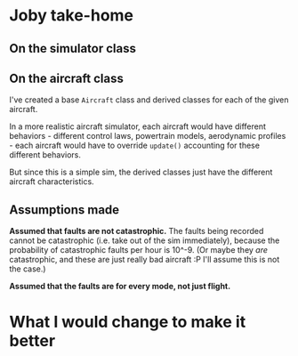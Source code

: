 
# Joby take-home

## On the simulator class

## On the aircraft class
I've created a base `Aircraft` class and derived classes for each of the given aircraft.

In a more realistic aircraft simulator, each aircraft would have different behaviors - different control laws, powertrain models, aerodynamic profiles - each aircraft would have to override `update()` accounting for these different behaviors.

But since this is a simple sim, the derived classes just have the different aircraft characteristics.

## Assumptions made
**Assumed that faults are not catastrophic.** The faults being recorded cannot be catastrophic (i.e. take out of the sim immediately), because the probability of catastrophic faults per hour is 10^-9. (Or maybe they *are* catastrophic, and these are just really bad aircraft :P I'll assume this is not the case.)

**Assumed that the faults are for every mode, not just flight.**

# What I would change to make it better
